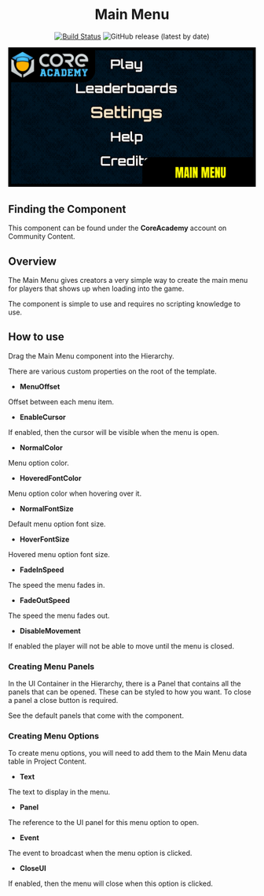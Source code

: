 <div align="center">

# Main Menu

[![Build Status](https://github.com/ManticoreGamesInc/CC-Main-Menu/workflows/CI/badge.svg)](https://github.com/ManticoreGamesInc/CC-Main-Menu/actions/workflows/ci.yml?query=workflow%3ACI%29)
![GitHub release (latest by date)](https://img.shields.io/github/v/release/ManticoreGamesInc/CC-Main-Menu?style=plastic)

![Preview](/Screenshots/Main.png)

</div>

## Finding the Component

This component can be found under the **CoreAcademy** account on Community Content.

## Overview

The Main Menu gives creators a very simple way to create the main menu for players that shows up when loading into the game.

The component is simple to use and requires no scripting knowledge to use.

## How to use

Drag the Main Menu component into the Hierarchy.

There are various custom properties on the root of the template.

- **MenuOffset**

Offset between each menu item.

- **EnableCursor**

If enabled, then the cursor will be visible when the menu is open.

- **NormalColor**

Menu option color.

- **HoveredFontColor**

Menu option color when hovering over it.

- **NormalFontSize**

Default menu option font size.

- **HoverFontSize**

Hovered menu option font size.

- **FadeInSpeed**

The speed the menu fades in.

- **FadeOutSpeed**

The speed the menu fades out.

- **DisableMovement**

If enabled the player will not be able to move until the menu is closed.

### Creating Menu Panels

In the UI Container in the Hierarchy, there is a Panel that contains all the panels that can be opened. These can be styled to how you want. To close a panel a close button is required.

See the default panels that come with the component.

### Creating Menu Options

To create menu options, you will need to add them to the Main Menu data table in Project Content.

- **Text**

The text to display in the menu.

- **Panel**

The reference to the UI panel for this menu option to open.

- **Event**

The event to broadcast when the menu option is clicked.

- **CloseUI**

If enabled, then the menu will close when this option is clicked.

